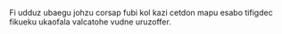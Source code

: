Fi udduz ubaegu johzu corsap fubi kol kazi cetdon mapu esabo tifigdec fikueku ukaofala valcatohe vudne uruzoffer.